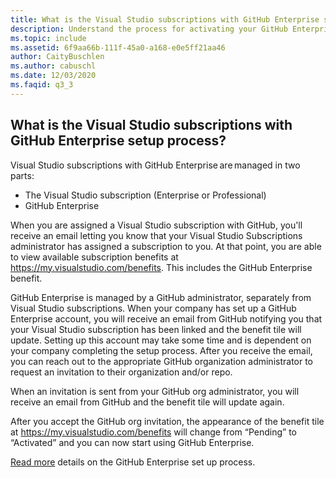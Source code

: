 ```yaml
---
title: What is the Visual Studio subscriptions with GitHub Enterprise setup process?
description: Understand the process for activating your GitHub Enterprise subscription 
ms.topic: include
ms.assetid: 6f9aa66b-111f-45a0-a168-e0e5ff21aa46
author: CaityBuschlen
ms.author: cabuschl
ms.date: 12/03/2020
ms.faqid: q3_3
---
```


## What is the Visual Studio subscriptions with GitHub Enterprise setup process? 

Visual Studio subscriptions with GitHub Enterprise are managed in two parts:  
- The Visual Studio subscription (Enterprise or Professional)  
- GitHub Enterprise  

When you are assigned a Visual Studio subscription with GitHub, you'll receive an email letting you know that your Visual Studio Subscriptions administrator has assigned a subscription to you. At that point, you are able to view available subscription benefits at <https://my.visualstudio.com/benefits>. This includes the GitHub Enterprise benefit. 

GitHub Enterprise is managed by a GitHub administrator, separately from Visual Studio subscriptions. When your company has set up a GitHub Enterprise account, you will receive an email from GitHub notifying you that your Visual Studio subscription has been linked and the benefit tile will update. Setting up this account may take some time and is dependent on your company completing the setup process. After you receive the email, you can reach out to the appropriate GitHub organization administrator to request an invitation to their organization and/or repo. 

When an invitation is sent from your GitHub org administrator, you will receive an email from GitHub and the benefit tile will update again. 

After you accept the GitHub org invitation, the appearance of the benefit tile at <https://my.visualstudio.com/benefits> will change from “Pending” to “Activated” and you can now start using GitHub Enterprise. 

[Read more](https://docs.microsoft.com/visualstudio/subscriptions/access-github) details on the GitHub Enterprise set up process. 